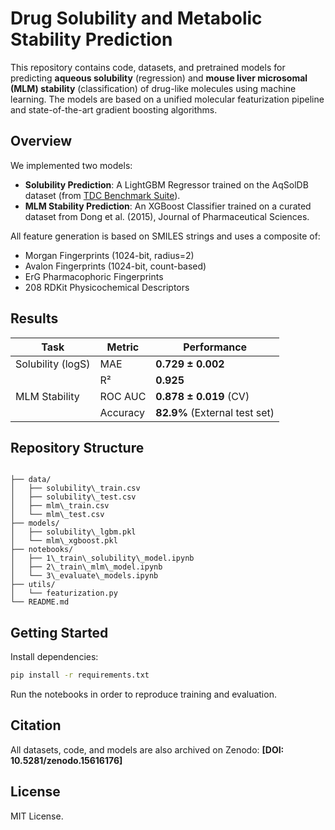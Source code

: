 # Drug Solubility and Metabolic Stability Prediction

This repository contains code, datasets, and pretrained models for predicting **aqueous solubility** (regression) and **mouse liver microsomal (MLM) stability** (classification) of drug-like molecules using machine learning. The models are based on a unified molecular featurization pipeline and state-of-the-art gradient boosting algorithms.

## Overview

We implemented two models:

- **Solubility Prediction**: A LightGBM Regressor trained on the AqSolDB dataset (from [TDC Benchmark Suite](https://tdcommons.ai)).
- **MLM Stability Prediction**: An XGBoost Classifier trained on a curated dataset from Dong et al. (2015), Journal of Pharmaceutical Sciences.

All feature generation is based on SMILES strings and uses a composite of:
- Morgan Fingerprints (1024-bit, radius=2)
- Avalon Fingerprints (1024-bit, count-based)
- ErG Pharmacophoric Fingerprints
- 208 RDKit Physicochemical Descriptors

## Results

| Task                | Metric      | Performance                   |
|---------------------|-------------|--------------------------------|
| Solubility (logS)   | MAE         | **0.729 ± 0.002**              |
|                     | R²          | **0.925**                      |
| MLM Stability       | ROC AUC     | **0.878 ± 0.019** (CV)         |
|                     | Accuracy    | **82.9%** (External test set)  |

## Repository Structure

```

├── data/
│   ├── solubility\_train.csv
│   ├── solubility\_test.csv
│   ├── mlm\_train.csv
│   └── mlm\_test.csv
├── models/
│   ├── solubility\_lgbm.pkl
│   └── mlm\_xgboost.pkl
├── notebooks/
│   ├── 1\_train\_solubility\_model.ipynb
│   ├── 2\_train\_mlm\_model.ipynb
│   └── 3\_evaluate\_models.ipynb
├── utils/
│   └── featurization.py
└── README.md

````

## Getting Started

Install dependencies:

```bash
pip install -r requirements.txt
````

Run the notebooks in order to reproduce training and evaluation.

## Citation

All datasets, code, and models are also archived on Zenodo:
**\[DOI: 10.5281/zenodo.15616176]**

## License

MIT License.
